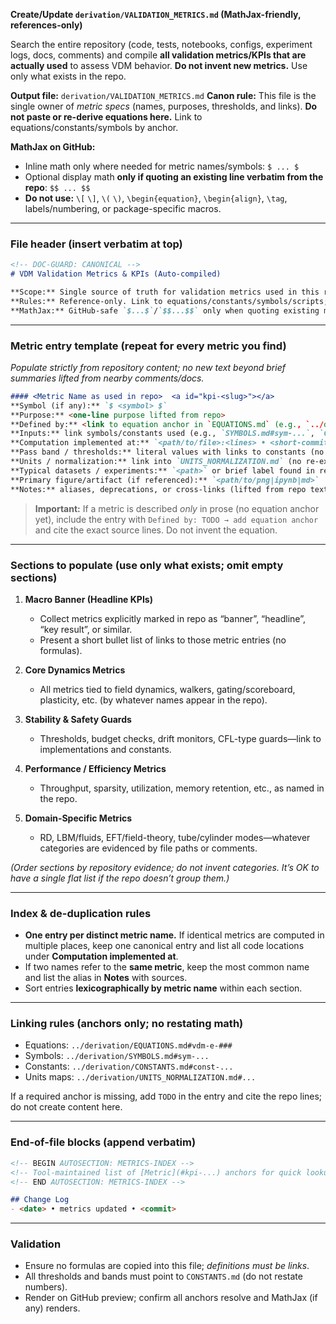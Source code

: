 **Create/Update `derivation/VALIDATION_METRICS.md` (MathJax-friendly, references-only)**

Search the entire repository (code, tests, notebooks, configs, experiment logs, docs, comments) and compile **all validation metrics/KPIs that are actually used** to assess VDM behavior. **Do not invent new metrics.** Use only what exists in the repo.

**Output file:** `derivation/VALIDATION_METRICS.md`
**Canon rule:** This file is the single owner of *metric specs* (names, purposes, thresholds, and links). **Do not paste or re-derive equations here.** Link to equations/constants/symbols by anchor.

**MathJax on GitHub:**

* Inline math only where needed for metric names/symbols: `$ ... $`
* Optional display math **only if quoting an existing line verbatim from the repo**: `$$ ... $$`
* **Do not use:** `\[` `\]`, `\(` `\)`, `\begin{equation}`, `\begin{align}`, `\tag`, labels/numbering, or package-specific macros.

---

### File header (insert verbatim at top)

```markdown
<!-- DOC-GUARD: CANONICAL -->
# VDM Validation Metrics & KPIs (Auto-compiled)

**Scope:** Single source of truth for validation metrics used in this repository: names, purposes, thresholds/bands, and references to their definitions and implementations.  
**Rules:** Reference-only. Link to equations/constants/symbols/scripts; do not restate formulas here.  
**MathJax:** GitHub-safe `$...$`/`$$...$$` only when quoting existing math.
```

---

### Metric entry template (repeat for every metric you find)

*Populate strictly from repository content; no new text beyond brief summaries lifted from nearby comments/docs.*

```markdown
#### <Metric Name as used in repo>  <a id="kpi-<slug>"></a>
**Symbol (if any):** `$ <symbol> $`  
**Purpose:** <one-line purpose lifted from repo>  
**Defined by:** <link to equation anchor in `EQUATIONS.md` (e.g., `../derivation/EQUATIONS.md#vdm-e-###`)>  
**Inputs:** link symbols/constants used (e.g., `SYMBOLS.md#sym-...`, `CONSTANTS.md#const-...`)  
**Computation implemented at:** `<path/to/file>:<lines> • <short-commit>` (list all locations if multiple)  
**Pass band / thresholds:** literal values with links to constants (no formulas). Example: `[a, b]` → `CONSTANTS.md#const-...`  
**Units / normalization:** link into `UNITS_NORMALIZATION.md` (no re-explanations)  
**Typical datasets / experiments:** `<path>` or brief label found in repo  
**Primary figure/artifact (if referenced):** `<path/to/png|ipynb|md>`  
**Notes:** aliases, deprecations, or cross-links (lifted from repo text)
```

> **Important:** If a metric is described *only* in prose (no equation anchor yet), include the entry with `Defined by: TODO → add equation anchor` and cite the exact source lines. Do not invent the equation.

---

### Sections to populate (use only what exists; omit empty sections)

1. **Macro Banner (Headline KPIs)**

   * Collect metrics explicitly marked in repo as “banner”, “headline”, “key result”, or similar.
   * Present a short bullet list of links to those metric entries (no formulas).

2. **Core Dynamics Metrics**

   * All metrics tied to field dynamics, walkers, gating/scoreboard, plasticity, etc. (by whatever names appear in the repo).

3. **Stability & Safety Guards**

   * Thresholds, budget checks, drift monitors, CFL-type guards—link to implementations and constants.

4. **Performance / Efficiency Metrics**

   * Throughput, sparsity, utilization, memory retention, etc., as named in the repo.

5. **Domain-Specific Metrics**

   * RD, LBM/fluids, EFT/field-theory, tube/cylinder modes—whatever categories are evidenced by file paths or comments.

*(Order sections by repository evidence; do not invent categories. It’s OK to have a single flat list if the repo doesn’t group them.)*

---

### Index & de-duplication rules

* **One entry per distinct metric name.** If identical metrics are computed in multiple places, keep one canonical entry and list all code locations under **Computation implemented at**.
* If two names refer to the **same metric**, keep the most common name and list the alias in **Notes** with sources.
* Sort entries **lexicographically by metric name** within each section.

---

### Linking rules (anchors only; no restating math)

* Equations: `../derivation/EQUATIONS.md#vdm-e-###`
* Symbols: `../derivation/SYMBOLS.md#sym-...`
* Constants: `../derivation/CONSTANTS.md#const-...`
* Units maps: `../derivation/UNITS_NORMALIZATION.md#...`

If a required anchor is missing, add `TODO` in the entry and cite the repo lines; do not create content here.

---

### End-of-file blocks (append verbatim)

```markdown
<!-- BEGIN AUTOSECTION: METRICS-INDEX -->
<!-- Tool-maintained list of [Metric](#kpi-...) anchors for quick lookup -->
<!-- END AUTOSECTION: METRICS-INDEX -->

## Change Log
- <date> • metrics updated • <commit>
```

---

### Validation

* Ensure no formulas are copied into this file; *definitions must be links*.
* All thresholds and bands must point to `CONSTANTS.md` (do not restate numbers).
* Render on GitHub preview; confirm all anchors resolve and MathJax (if any) renders.
